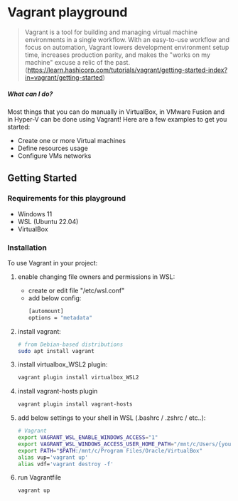 # Vagrant playground

> Vagrant is a tool for building and managing virtual machine environments in a single workflow. With an easy-to-use workflow and focus on automation, Vagrant lowers development environment setup time, increases production parity, and makes the "works on my machine" excuse a relic of the past. (https://learn.hashicorp.com/tutorials/vagrant/getting-started-index?in=vagrant/getting-started)

<!-- [START usecases] -->

##### What can I do?

Most things that you can do manually in VirtualBox, in VMware Fusion and in Hyper-V can be done using Vagrant! Here are a few examples to get you started:

- Create one or more Virtual machines
- Define resources usage
- Configure VMs networks

<!-- [END usecases] -->

<!-- [START getstarted] -->

## Getting Started

### Requirements for this playground

- Windows 11
- WSL (Ubuntu 22.04)
- VirtualBox

### Installation

To use Vagrant in your project:

1. enable changing file owners and permissions in WSL:
   - create or edit file "/etc/wsl.conf"
   - add below config:
        ```bash
        [automount]
        options = "metadata"
        ```

2. install vagrant:
    ```bash
    # from Debian-based distributions
    sudo apt install vagrant
    ```

3. install virtualbox_WSL2 plugin:
     ```bash
    vagrant plugin install virtualbox_WSL2
    ```

4. install vagrant-hosts plugin
     ```bash
    vagrant plugin install vagrant-hosts
    ```

5. add below settings to your shell in WSL (.bashrc / .zshrc / etc..):
    ```bash
   # Vagrant
    export VAGRANT_WSL_ENABLE_WINDOWS_ACCESS="1"
    export VAGRANT_WSL_WINDOWS_ACCESS_USER_HOME_PATH="/mnt/c/Users/{your_user_name}"
    export PATH="$PATH:/mnt/c/Program Files/Oracle/VirtualBox"   
    alias vup='vagrant up'
    alias vdf='vagrant destroy -f'
    ```

6. run Vagrantfile
    ```bash
    vagrant up
    ```

<!-- [END getstarted] -->